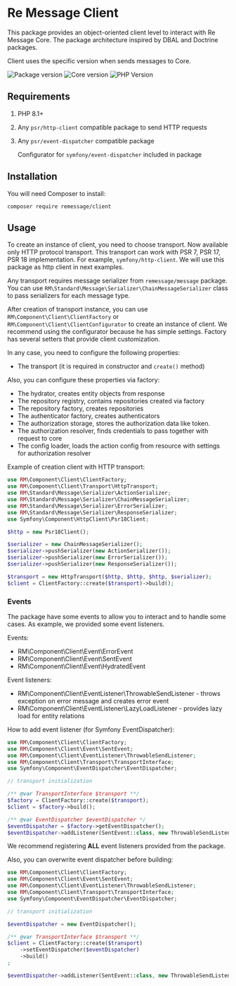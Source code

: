 # Re Message Client

This package provides an object-oriented client level to interact with Re Message Core. The package architecture inspired by DBAL and Doctrine packages.

Client uses the specific version when sends messages to Core.

![Package version](https://img.shields.io/packagist/v/remessage/client?style=for-the-badge)
![Core version](https://img.shields.io/static/v1?label=Core%20version&message=1.0&color=blue&style=for-the-badge)
![PHP Version](https://img.shields.io/static/v1?label=PHP&message=^8.1&color=blue&style=for-the-badge)

## Requirements

1. PHP 8.1+
2. Any `psr/http-client` compatible package to send HTTP requests
3. Any `psr/event-dispatcher` compatible package 

   Configurator for `symfony/event-dispatcher` included in package

## Installation

You will need Composer to install:

`composer require remessage/client`

## Usage

To create an instance of client, you need to choose transport. Now available only HTTP protocol transport. This transport can work with PSR 7, PSR 17, PSR 18 implementation. For example, `symfony/http-client`. We will use this package as http client in next examples.

Any transport requires message serializer from `remessage/message` package. You can use `RM\Standard\Message\Serializer\ChainMessageSerializer` class to pass serializers for each message type.

After creation of transport instance, you can use `RM\Component\Client\ClientFactory` or `RM\Component\Client\ClientConfigurator` to create an instance of client. We recommend using the configurator because he has simple settings. Factory has several setters that provide client customization.

In any case, you need to configure the following properties: 

* The transport (it is required in constructor and `create()` method)

Also, you can configure these properties via factory:

* The hydrator, creates entity objects from response
* The repository registry, contains repositories created via factory
* The repository factory, creates repositories
* The authenticator factory, creates authenticators
* The authorization storage, stores the authorization data like token.
* The authorization resolver, finds credentials to pass together with request to core
* The config loader, loads the action config from resource with settings for authorization resolver


Example of creation client with HTTP transport:

```php
use RM\Component\Client\ClientFactory;
use RM\Component\Client\Transport\HttpTransport;
use RM\Standard\Message\Serializer\ActionSerializer;
use RM\Standard\Message\Serializer\ChainMessageSerializer;
use RM\Standard\Message\Serializer\ErrorSerializer;
use RM\Standard\Message\Serializer\ResponseSerializer;
use Symfony\Component\HttpClient\Psr18Client;

$http = new Psr18Client();

$serializer = new ChainMessageSerializer();
$serializer->pushSerializer(new ActionSerializer());
$serializer->pushSerializer(new ErrorSerializer());
$serializer->pushSerializer(new ResponseSerializer());

$transport = new HttpTransport($http, $http, $http, $serializer);
$client = ClientFactory::create($transport)->build();
```

### Events

The package have some events to allow you to interact and to handle some cases. As example, we provided some event listeners.

Events:
- RM\Component\Client\Event\ErrorEvent
- RM\Component\Client\Event\SentEvent
- RM\Component\Client\Event\HydratedEvent

Event listeners:
- RM\Component\Client\EventListener\ThrowableSendListener - throws exception on error message and creates error event
- RM\Component\Client\EventListener\LazyLoadListener - provides lazy load for entity relations

How to add event listener (for Symfony EventDispatcher):
```php
use RM\Component\Client\ClientFactory;
use RM\Component\Client\Event\SentEvent;
use RM\Component\Client\EventListener\ThrowableSendListener;
use RM\Component\Client\Transport\TransportInterface;
use Symfony\Component\EventDispatcher\EventDispatcher;

// transport initialization

/** @var TransportInterface $transport **/
$factory = ClientFactory::create($transport);
$client = $factory->build();

/** @var EventDispatcher $eventDispatcher */
$eventDispatcher = $factory->getEventDispatcher();
$eventDispatcher->addListener(SentEvent::class, new ThrowableSendListener($eventDispatcher));
```
We recommend registering **ALL** event listeners provided from the package.

Also, you can overwrite event dispatcher before building:
```php
use RM\Component\Client\ClientFactory;
use RM\Component\Client\Event\SentEvent;
use RM\Component\Client\EventListener\ThrowableSendListener;
use RM\Component\Client\Transport\TransportInterface;
use Symfony\Component\EventDispatcher\EventDispatcher;

// transport initialization

$eventDispatcher = new EventDispatcher();

/** @var TransportInterface $transport **/
$client = ClientFactory::create($transport)
    ->setEventDispatcher($eventDispatcher)
    ->build()
;

$eventDispatcher->addListener(SentEvent::class, new ThrowableSendListener($eventDispatcher));
```

